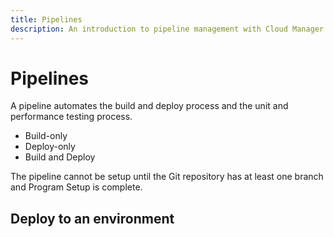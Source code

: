 ```yaml
---
title: Pipelines
description: An introduction to pipeline management with Cloud Manager UI for Magento.
---
```


# Pipelines

A pipeline automates the build and deploy process and the unit and performance testing process.

-  Build-only
-  Deploy-only
-  Build and Deploy

The pipeline cannot be setup until the Git repository has at least one branch and Program Setup is complete.

## Deploy to an environment
